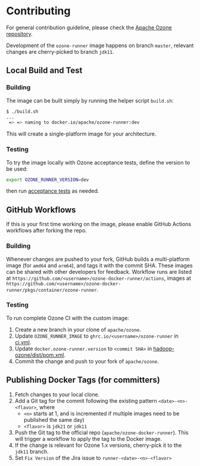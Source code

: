 <!--
  Licensed to the Apache Software Foundation (ASF) under one or more
  contributor license agreements.  See the NOTICE file distributed with
  this work for additional information regarding copyright ownership.
  The ASF licenses this file to You under the Apache License, Version 2.0
  (the "License"); you may not use this file except in compliance with
  the License.  You may obtain a copy of the License at

      http://www.apache.org/licenses/LICENSE-2.0

  Unless required by applicable law or agreed to in writing, software
  distributed under the License is distributed on an "AS IS" BASIS,
  WITHOUT WARRANTIES OR CONDITIONS OF ANY KIND, either express or implied.
  See the License for the specific language governing permissions and
  limitations under the License.
-->

# Contributing

For general contribution guideline, please check the [Apache Ozone repository](https://github.com/apache/ozone/blob/master/CONTRIBUTING.md).

Development of the `ozone-runner` image happens on branch `master`, relevant changes are cherry-picked to branch `jdk11`.

## Local Build and Test

### Building

The image can be built simply by running the helper script `build.sh`:

```bash
$ ./build.sh
...
 => => naming to docker.io/apache/ozone-runner:dev
```

This will create a single-platform image for your architecture.

### Testing

To try the image locally with Ozone acceptance tests, define the version to be used:

```bash
export OZONE_RUNNER_VERSION=dev
```

then run [acceptance tests](https://github.com/apache/ozone/blob/master/hadoop-ozone/dist/src/main/compose/README.md) as needed.

## GitHub Workflows

If this is your first time working on the image, please enable GitHub Actions workflows after forking the repo.

### Building

Whenever changes are pushed to your fork, GitHub builds a multi-platform image (for `amd64` and `arm64`), and tags it with the commit SHA.  These images can be shared with other developers for feedback.  Workflow runs are listed at `https://github.com/<username>/ozone-docker-runner/actions`, images at `https://github.com/<username>/ozone-docker-runner/pkgs/container/ozone-runner`.

### Testing

To run complete Ozone CI with the custom image:

1. Create a new branch in your clone of `apache/ozone`.
2. Update `OZONE_RUNNER_IMAGE` to `ghrc.io/<username>/ozone-runner` in [ci.yml](https://github.com/apache/ozone/blob/bb16f66e22c44b360d42d0cae87024786e27c61b/.github/workflows/ci.yml#L37).
3. Update `docker.ozone-runner.version` to `<commit SHA>` in [hadoop-ozone/dist/pom.xml](https://github.com/apache/ozone/blob/bb16f66e22c44b360d42d0cae87024786e27c61b/hadoop-ozone/dist/pom.xml#L28).
4. Commit the change and push to your fork of `apache/ozone`.

## Publishing Docker Tags (for committers)

1. Fetch changes to your local clone.
2. Add a Git tag for the commit following the existing pattern `<date>-<n>-<flavor>`, where
   - `<n>` starts at 1, and is incremented if multiple images need to be published the same day)
   - `<flavor>` is `jdk21` or `jdk11`
3. Push the Git tag to the official repo (`apache/ozone-docker-runner`).  This will trigger a workflow to apply the tag to the Docker image.
4. If the change is relevant for Ozone 1.x versions, cherry-pick it to the `jdk11` branch.
5. Set `Fix Version` of the Jira issue to `runner-<date>-<n>-<flavor>`
